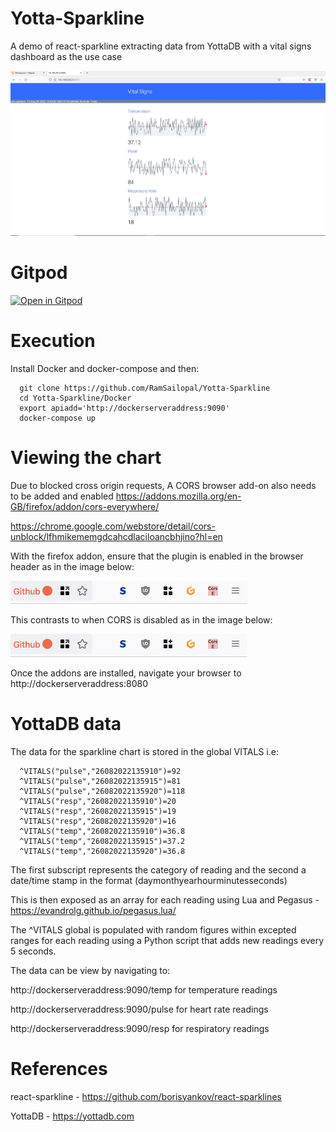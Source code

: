 # Yotta-Sparkline

A demo of react-sparkline extracting data from YottaDB with a vital signs dashboard as the use case

![Alt text](vitals.JPG?raw=true "view")

# Gitpod

[![Open in Gitpod](https://gitpod.io/button/open-in-gitpod.svg)](https://gitpod.io/#https://github.com/RamSailopal/Yotta-Sparkline)

# Execution

Install Docker and docker-compose and then:

      git clone https://github.com/RamSailopal/Yotta-Sparkline
      cd Yotta-Sparkline/Docker
      export apiadd='http://dockerserveraddress:9090'
      docker-compose up
      
# Viewing the chart

   Due to blocked cross origin requests, A CORS browser add-on also needs to be added and enabled
   https://addons.mozilla.org/en-GB/firefox/addon/cors-everywhere/
   
   https://chrome.google.com/webstore/detail/cors-unblock/lfhmikememgdcahcdlaciloancbhjino?hl=en
   
   With the firefox addon, ensure that the plugin is enabled in the browser header as in the image below:
   
   ![Alt text](https://github.com/RamSailopal/Fileman-d3/raw/main/corsdisabled.png?raw=true "CORS enabled")
   
   This contrasts to when CORS is disabled as in the image below:
   
   ![Alt text](https://github.com/RamSailopal/Fileman-d3/raw/main/corsdisabled.png?raw=true "CORS disabled")
   
 Once the addons are installed, navigate your browser to http://dockerserveraddress:8080
 
 
 # YottaDB data
 
 The data for the sparkline chart is stored in the global VITALS i.e:
 
      
      ^VITALS("pulse","26082022135910")=92
      ^VITALS("pulse","26082022135915")=81
      ^VITALS("pulse","26082022135920")=118
      ^VITALS("resp","26082022135910")=20
      ^VITALS("resp","26082022135915")=19
      ^VITALS("resp","26082022135920")=16
      ^VITALS("temp","26082022135910")=36.8
      ^VITALS("temp","26082022135915")=37.2
      ^VITALS("temp","26082022135920")=36.8
      
 
 The first subscript represents the category of reading and the second a date/time stamp in the format (daymonthyearhourminutesseconds)
      
 This is then exposed as an array for each reading using Lua and Pegasus - https://evandrolg.github.io/pegasus.lua/
 
 The ^VITALS global is populated with random figures within excepted ranges for each reading using a Python script that adds new readings every 5 seconds.
 
 The data can be view by navigating to: 
 
 http://dockerserveraddress:9090/temp for temperature readings
 
 http://dockerserveraddress:9090/pulse for heart rate readings
 
 http://dockerserveraddress:9090/resp for respiratory readings
 
 
     

#  References

react-sparkline - https://github.com/borisyankov/react-sparklines

YottaDB - https://yottadb.com
